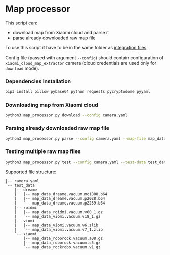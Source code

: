 # Map processor

This script can:
 - download map from Xiaomi cloud and parse it
 - parse already downloaded raw map file

To use this script it have to be in the same folder as [integration files](../custom_components/xiaomi_cloud_map_extractor).

Config file (passed with argument `--config`) should contain configuration of `xiaomi_cloud_map_extractor` camera (cloud credentials are used only for `download` mode).

### Dependencies installation
```bash
pip3 install pillow pybase64 python requests pycryptodome pyyaml
```

### Downloading map from Xiaomi cloud
```bash
python3 map_processor.py download --config camera.yaml
```

### Parsing already downloaded raw map file
```bash
python3 map_processor.py parse --config camera.yaml --map-file map_data.gz --api xiaomi
```

### Testing multiple raw map files
```bash
python3 map_processor.py test --config camera.yaml --test-data test_data
```
Supported file structure:
```
|-- camera.yaml
`-- test_data
    |-- dreame
    |   |-- map_data_dreame.vacuum.mc1808.b64
    |   |-- map_data_dreame.vacuum.p2028.b64
    |   `-- map_data_dreame.vacuum.p2259.b64
    |-- roidmi
    |   |-- map_data_roidmi.vacuum.v60_1.gz
    |   `-- map_data_viomi.vacuum.v18_1.gz
    |-- viomi
    |   |-- map_data_viomi.vacuum.v6.zlib
    |   `-- map_data_viomi.vacuum.v7_1.zlib
    `-- xiaomi
        |-- map_data_roborock.vacuum.a08.gz
        |-- map_data_roborock.vacuum.s5.gz
        `-- map_data_rockrobo.vacuum.v1.gz
```
